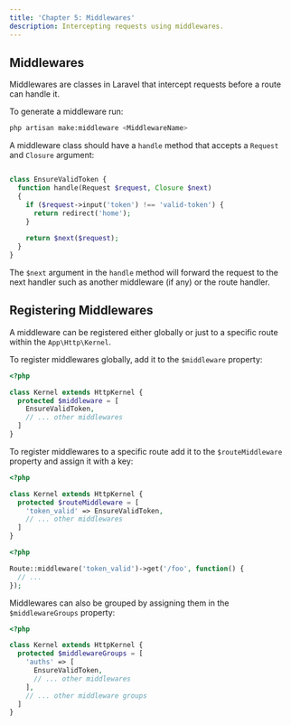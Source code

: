 ```yaml
---
title: 'Chapter 5: Middlewares'
description: Intercepting requests using middlewares.
---
```


## Middlewares

Middlewares are classes in Laravel that intercept requests before 
a route can handle it.

To generate a middleware run:

```bash
php artisan make:middleware <MiddlewareName>
```

A middleware class should have a `handle` method that accepts a 
`Request` and `Closure` argument:

```php

class EnsureValidToken {
  function handle(Request $request, Closure $next)
  {
    if ($request->input('token') !== 'valid-token') {
      return redirect('home');
    }
    
    return $next($request);
  }
}
```

The `$next` argument in the `handle` method will forward the request 
to the next handler such as another middleware (if any) or the 
route handler.

## Registering Middlewares

A middleware can be registered either globally or just to a specific 
route within the `App\Http\Kernel`.

To register middlewares globally, add it to the `$middleware` property:

```php
<?php

class Kernel extends HttpKernel {
  protected $middleware = [
    EnsureValidToken,
    // ... other middlewares
  ]
}
```

To register middlewares to a specific route add it to the `$routeMiddleware` 
property and assign it with a key:

```php
<?php

class Kernel extends HttpKernel {
  protected $routeMiddleware = [
    'token_valid' => EnsureValidToken,
    // ... other middlewares
  ]
}
```

```php
<?php

Route::middleware('token_valid')->get('/foo', function() {
  // ...
});
```

Middlewares can also be grouped by assigning them in the `$middlewareGroups`
property:

```php
<?php

class Kernel extends HttpKernel {
  protected $middlewareGroups = [
    'auths' => [
      EnsureValidToken,
      // ... other middlewares
    ],
    // ... other middleware groups
  ]
}
```
